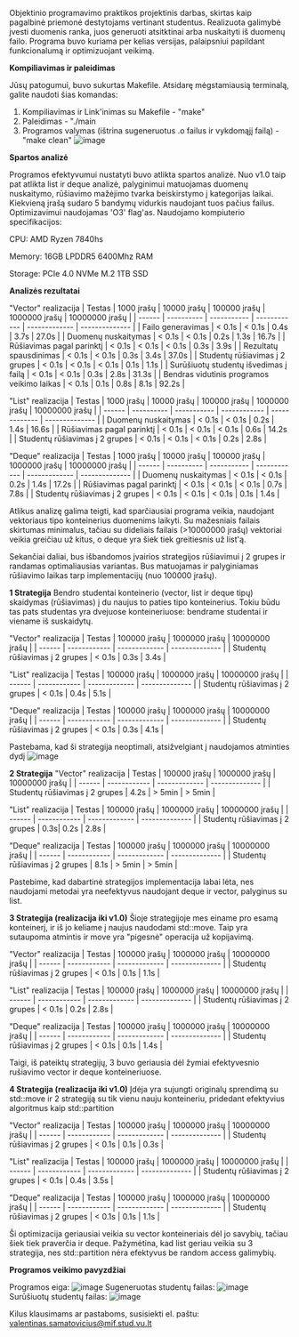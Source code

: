 Objektinio programavimo praktikos projektinis darbas, skirtas kaip pagalbinė priemonė destytojams vertinant studentus. Realizuota galimybė įvesti duomenis ranka, juos generuoti atsitktinai arba nuskaityti iš duomenų failo. Programa buvo kuriama per kelias versijas, palaipsniui papildant funkcionalumą ir optimizuojant veikimą.

**Kompiliavimas ir paleidimas**

Jūsų patogumui, buvo sukurtas Makefile. Atsidarę mėgstamiausią terminalą, galite naudoti šias komandas:
1. Kompiliavimas ir Link'inimas su Makefile - "make"
2. Paleidimas - "./main
3. Programos valymas (ištrina sugeneruotus .o failus ir vykdomąjį failą) - "make clean"
![image](https://github.com/user-attachments/assets/62828da6-0882-4aa0-ad46-5a02e9534382)

**Spartos analizė**

Programos efektyvumui nustatyti buvo atlikta spartos analizė. Nuo v1.0 taip pat atlikta list ir deque analizė, palyginimui matuojamas duomenų nuskaitymo, rūšiavimo mažėjimo tvarka beiskirstymo į kategorijas laikai. Kiekvieną įrašą sudaro 5 bandymų vidurkis naudojant tuos pačius failus. Optimizavimui naudojamas 'O3' flag'as. Naudojamo kompiuterio specifikacijos:

CPU: AMD Ryzen 7840hs

Memory: 16GB LPDDR5 6400Mhz RAM

Storage: PCIe 4.0 NVMe M.2 1TB SSD

**Analizės rezultatai**
</br> 

"Vector" realizacija
| Testas | 1000 įrašų | 10000 įrašų | 100000 įrašų | 1000000 įrašų | 10000000 įrašų | 
| ------ | ---------- | ----------- | ------------ | ------------- | -------------- |
| Failo generavimas | < 0.1s | < 0.1s | 0.4s | 3.7s | 27.0s |
| Duomenų nuskaitymas | < 0.1s | < 0.1s | 0.2s | 1.3s | 16.7s |
| Rūšiavimas pagal parinktį | < 0.1s | < 0.1s | < 0.1s | 0.3s | 3.9s |
| Rezultatų spausdinimas | < 0.1s | < 0.1s | 0.3s | 3.4s | 37.0s |
| Studentų rūšiavimas į 2 grupes | < 0.1s | < 0.1s | < 0.1s | 0.1s | 1.1s |
| Surūšiuotų studentų išvedimas į failą | < 0.1s | < 0.1s | 0.3s | 2.8s | 31.3s |
| Bendras vidutinis programos veikimo laikas | < 0.1s | 0.1s | 0.8s | 8.1s | 92.2s |

"List" realizacija
| Testas | 1000 įrašų | 10000 įrašų | 100000 įrašų | 1000000 įrašų | 10000000 įrašų | 
| ------ | ---------- | ----------- | ------------ | ------------- | -------------- |
| Duomenų nuskaitymas | < 0.1s | < 0.1s | 0.2s | 1.4s | 16.6s |
| Rūšiavimas pagal parinktį | < 0.1s | < 0.1s | < 0.1s | 0.6s | 14.2s |
| Studentų rūšiavimas į 2 grupes | < 0.1s | < 0.1s | < 0.1s | 0.2s | 2.8s |

"Deque" realizacija
| Testas | 1000 įrašų | 10000 įrašų | 100000 įrašų | 1000000 įrašų | 10000000 įrašų | 
| ------ | ---------- | ----------- | ------------ | ------------- | -------------- |
| Duomenų nuskaitymas | < 0.1s | < 0.1s | 0.2s | 1.4s | 17.2s |
| Rūšiavimas pagal parinktį | < 0.1s | < 0.1s | < 0.1s | 0.7s | 7.8s |
| Studentų rūšiavimas į 2 grupes | < 0.1s | < 0.1s | < 0.1s | 0.1s | 1.4s |

Atlikus analizę galima teigti, kad sparčiausiai programa veikia, naudojant vektoriaus tipo konteinerius duomenims laikyti. Su mažesniais failais skirtumas minimalus, tačiau su dideliais failais (>10000000 įrašų) vektoriai veikia greičiau už kitus, o deque yra šiek tiek greitiesnis už list'ą. 

Sekančiai daliai, bus išbandomos įvairios strategijos rūšiavimui į 2 grupes ir randamas optimaliausias variantas.  Bus matuojamas ir palyginiamas rūšiavimo laikas tarp implementacijų (nuo 100000 įrašų).

**1 Strategija**
Bendro studentai konteinerio (vector, list ir deque tipų) skaidymas (rūšiavimas) į du naujus to paties tipo konteinerius. Tokiu būdu tas pats studentas yra dvejuose konteineriuose: bendrame studentai ir viename iš suskaidytų. 

"Vector" realizacija
| Testas | 100000 įrašų | 1000000 įrašų | 10000000 įrašų | 
| ------ | ------------ | ------------- | -------------- |
| Studentų rūšiavimas į 2 grupes | < 0.1s | 0.3s | 3.4s |

"List" realizacija
| Testas | 100000 įrašų | 1000000 įrašų | 10000000 įrašų | 
| ------ | ------------ | ------------- | -------------- |
| Studentų rūšiavimas į 2 grupes | < 0.1s | 0.4s | 5.1s |

"Deque" realizacija
| Testas | 100000 įrašų | 1000000 įrašų | 10000000 įrašų | 
| ------ | ------------ | ------------- | -------------- |
| Studentų rūšiavimas į 2 grupes | < 0.1s | 0.3s | 4.1s |

Pastebama, kad ši strategija neoptimali, atsižvelgiant į naudojamos atminties dydį
![image](https://github.com/user-attachments/assets/56c74d1f-2a2e-41e3-8ed7-c3b029b0ee8d)

**2 Strategija**
"Vector" realizacija
| Testas | 100000 įrašų | 1000000 įrašų | 10000000 įrašų | 
| ------ | ------------ | ------------- | -------------- |
| Studentų rūšiavimas į 2 grupes | 4.2s | > 5min | > 5min |

"List" realizacija
| Testas | 100000 įrašų | 1000000 įrašų | 10000000 įrašų | 
| ------ | ------------ | ------------- | -------------- |
| Studentų rūšiavimas į 2 grupes | 0.3s| 0.2s | 2.8s |

"Deque" realizacija
| Testas | 100000 įrašų | 1000000 įrašų | 10000000 įrašų | 
| ------ | ------------ | ------------- | -------------- |
| Studentų rūšiavimas į 2 grupes | 8.1s | > 5min | > 5min |

Pastebime, kad dabartinė strategijos implementacija labai lėta, nes naudojami metodai yra neefektyvus naudojant deque ir vector, palyginus su list. 

**3 Strategija (realizacija iki v1.0)**
Šioje strategijoje mes einame pro esamą konteinerį, ir iš jo keliame į naujus naudodami std::move. Taip yra sutaupoma atmintis ir move yra "pigesnė" operacija už kopijavimą.

"Vector" realizacija
| Testas | 100000 įrašų | 1000000 įrašų | 10000000 įrašų | 
| ------ | ------------ | ------------- | -------------- |
| Studentų rūšiavimas į 2 grupes | < 0.1s | 0.1s | 1.1s |

"List" realizacija
| Testas | 100000 įrašų | 1000000 įrašų | 10000000 įrašų | 
| ------ | ------------ | ------------- | -------------- |
| Studentų rūšiavimas į 2 grupes | < 0.1s | 0.2s | 2.8s |

"Deque" realizacija
| Testas | 100000 įrašų | 1000000 įrašų | 10000000 įrašų | 
| ------ | ------------ | ------------- | -------------- |
| Studentų rūšiavimas į 2 grupes | < 0.1s | 0.1s | 1.4s |

Taigi, iš pateiktų strategijų, 3 buvo geriausia dėl žymiai efektyvesnio rušiavimo vector ir deque konteineriuose. 

**4 Strategija (realizacija iki v1.0)**
Įdėja yra sujungti originalų sprendimą su std::move ir 2 strategiją su tik vienu nauju konteineriu, pridedant efektyvius algoritmus kaip std::partition

"Vector" realizacija
| Testas | 100000 įrašų | 1000000 įrašų | 10000000 įrašų | 
| ------ | ------------ | ------------- | -------------- |
| Studentų rūšiavimas į 2 grupes | < 0.1s | 0.1s | 0.3s |

"List" realizacija
| Testas | 100000 įrašų | 1000000 įrašų | 10000000 įrašų | 
| ------ | ------------ | ------------- | -------------- |
| Studentų rūšiavimas į 2 grupes | < 0.1s | 0.4s | 3.5s |

"Deque" realizacija
| Testas | 100000 įrašų | 1000000 įrašų | 10000000 įrašų | 
| ------ | ------------ | ------------- | -------------- |
| Studentų rūšiavimas į 2 grupes | < 0.1s | 0.1s | 1.1s |

Ši optimizacija geriausiai veikia su vector konteineriais dėl jo savybių, tačiau šiek tiek praverčia ir deque. Pažymėtina, kad list geriau veikia su 3 strategija, nes std::partition nėra efektyvus be random access galimybių.

**Programos veikimo pavyzdžiai**

Programos eiga:
![image](https://github.com/user-attachments/assets/ab721bc3-24ff-43f4-8ec0-7079ff88bb1f)
Sugeneruotas studentų failas:
![image](https://github.com/user-attachments/assets/4dcdb3a0-c2ba-4f71-b03c-d8c6e0d37e56)
Surūšiuotų studentų failas:
![image](https://github.com/user-attachments/assets/39f13c60-4014-4706-8914-c793d66fbf98)



Kilus klausimams ar pastaboms, susisiekti el. paštu: valentinas.samatovicius@mif.stud.vu.lt
